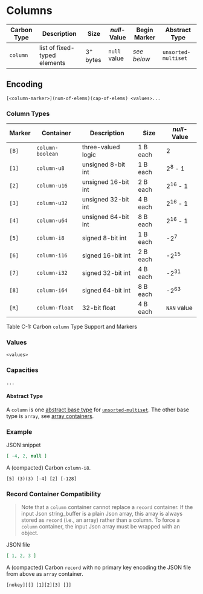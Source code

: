 # Columns

Carbon Type    | Description                      | Size                | *null*-Value | Begin Marker | Abstract Type
---------------|----------------------------------|---------------------|--------------|--------------|---------
`column`       | list of fixed-typed elements     | 3<sup>+</sup> bytes | `null` value | *see below* | `unsorted-multiset` 

## Encoding

```
[<column-marker>](num-of-elems)(cap-of-elems) <values>...
```

### Column Types

Marker | Container | Description             | Size     | *null*-Value       
--------|----------|-------------------------|----------|--------------------
`[B]`  | `column-boolean` | three-valued logic      | 1 B each | 2			       
`[1]`  | `column-u8` | unsigned 8-bit int      | 1 B each | 2<sup>8</sup> - 1  
`[2]`  | `column-u16` | unsigned 16-bit int     | 2 B each | 2<sup>16</sup> - 1 
`[3]`  | `column-u32` | unsigned 32-bit int     | 4 B each | 2<sup>16</sup> - 1 
`[4]`  | `column-u64` | unsigned 64-bit int     | 8 B each | 2<sup>16</sup> - 1 
`[5]`  | `column-i8` | signed 8-bit int        | 1 B each | -2<sup>7</sup>     
`[6]`  | `column-i16` | signed 16-bit int       | 2 B each | -2<sup>15</sup>    
`[7]`  | `column-i32` | signed 32-bit int       | 4 B each | -2<sup>31</sup>    
`[8]`  | `column-i64` | signed 64-bit int       | 8 B each | -2<sup>63</sup>    
`[R]`  | `column-float` | 32-bit float            | 4 B each | `NAN` value 	   

<span class="caption">Table C-1: Carbon `column` Type Support and Markers</span>

### Values

```
<values>
```

### Capacities

```
...
```

#### Abstract Type

A `column` is one [abstract base type](../abstract-types.md) for [`unsorted-multiset`](../abstract-base-types.md). The other base type is `array`, see [array containers](arrays.md).

### Example


JSON snippet
```json
[ -4, 2, null ]
```

A (compacted) Carbon `column-i8`.

```
[5] (3)(3) [-4] [2] [-128]
```

### Record Container Compatibility

> Note that a `column` container cannot replace a `record` container. If the input Json string_buffer is a plain Json array, this array is always stored as `record` (i.e., an array) rather than a column. To force a `column` container, the input Json array must be wrapped with an object.

JSON file
```json
[ 1, 2, 3 ]
```

A (compacted) Carbon `record` with no primary key encoding the JSON file from above as `array` container.

```
[nokey][[] [1][2][3] []] 
```
